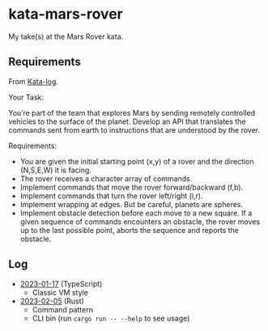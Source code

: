 # kata-mars-rover

My take(s) at the Mars Rover kata.

## Requirements

From [Kata-log](https://kata-log.rocks/mars-rover-kata).

Your Task:

You’re part of the team that explores Mars by sending remotely controlled vehicles to the surface of the planet. Develop an API that translates the commands sent from earth to instructions that are understood by the rover.

Requirements:

- You are given the initial starting point (x,y) of a rover and the direction (N,S,E,W) it is facing.
- The rover receives a character array of commands.
- Implement commands that move the rover forward/backward (f,b).
- Implement commands that turn the rover left/right (l,r).
- Implement wrapping at edges. But be careful, planets are spheres.
- Implement obstacle detection before each move to a new square. If a given sequence of commands encounters an obstacle, the rover moves up to the last possible point, aborts the sequence and reports the obstacle.

## Log

- [2023-01-17](2023-01-17-typescript/) (TypeScript)
  - Classic VM style
- [2023-02-05](2023-02-05-rust/) (Rust)
  - Command pattern
  - CLI bin (run `cargo run -- --help` to see usage)
 
